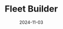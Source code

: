 ---
title: 'Fleet Builder'
date: '2024-11-03'
image: 'https://lh3.google.com/u/0/d/1aNjgxe2s3tT4aEpD6aU7921arNQVP4po=w2880-h1556-iv1'
---